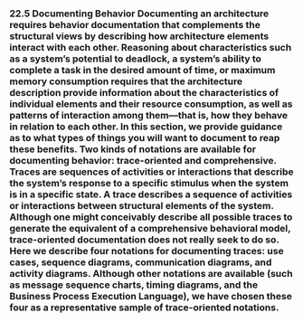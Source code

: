 ### 22.5 Documenting Behavior Documenting an architecture requires behavior documentation that complements the structural views by describing how architecture elements interact with each other. Reasoning about characteristics such as a system’s potential to deadlock, a system’s ability to complete a task in the desired amount of time, or maximum memory consumption requires that the architecture description provide information about the characteristics of individual elements and their resource consumption, as well as patterns of interaction among them—that is, how they behave in relation to each other. In this section, we provide guidance as to what types of things you will want to document to reap these benefits. Two kinds of notations are available for documenting behavior: trace-oriented and comprehensive. Traces are sequences of activities or interactions that describe the system’s response to a specific stimulus when the system is in a specific state. A trace describes a sequence of activities or interactions between structural elements of the system. Although one might conceivably describe all possible traces to generate the equivalent of a comprehensive behavioral model, trace-oriented documentation does not really seek to do so. Here we describe four notations for documenting traces: use cases, sequence diagrams, communication diagrams, and activity diagrams. Although other notations are available (such as message sequence charts, timing diagrams, and the Business Process Execution Language), we have chosen these four as a representative sample of trace-oriented notations.